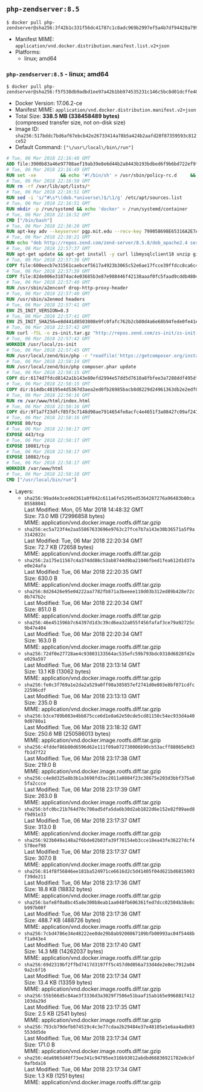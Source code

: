 ## `php-zendserver:8.5`

```console
$ docker pull php-zendserver@sha256:3f42b1c331f56dc41787c1c8adc969b2997ef5a4b7df94428a799b9e99febecd
```

-	Manifest MIME: `application/vnd.docker.distribution.manifest.list.v2+json`
-	Platforms:
	-	linux; amd64

### `php-zendserver:8.5` - linux; amd64

```console
$ docker pull php-zendserver@sha256:f5f538db9adbd1ee97a42b1bb974535231c146c5bc8d01dcffe40a276a7df706
```

-	Docker Version: 17.06.2-ce
-	Manifest MIME: `application/vnd.docker.distribution.manifest.v2+json`
-	Total Size: **338.5 MB (338458489 bytes)**  
	(compressed transfer size, not on-disk size)
-	Image ID: `sha256:517bddc7bd6af67ebcb42e26733414a78b5a424b2aafd28f87359593c812ce52`
-	Default Command: `["\/usr\/local\/bin\/run"]`

```dockerfile
# Tue, 06 Mar 2018 22:16:48 GMT
ADD file:3900b83a46e97708aef19ab39e8e6d44b2a8443b193bdbed6f9b6bd722ef9f7f in / 
# Tue, 06 Mar 2018 22:16:49 GMT
RUN set -xe 		&& echo '#!/bin/sh' > /usr/sbin/policy-rc.d 	&& echo 'exit 101' >> /usr/sbin/policy-rc.d 	&& chmod +x /usr/sbin/policy-rc.d 		&& dpkg-divert --local --rename --add /sbin/initctl 	&& cp -a /usr/sbin/policy-rc.d /sbin/initctl 	&& sed -i 's/^exit.*/exit 0/' /sbin/initctl 		&& echo 'force-unsafe-io' > /etc/dpkg/dpkg.cfg.d/docker-apt-speedup 		&& echo 'DPkg::Post-Invoke { "rm -f /var/cache/apt/archives/*.deb /var/cache/apt/archives/partial/*.deb /var/cache/apt/*.bin || true"; };' > /etc/apt/apt.conf.d/docker-clean 	&& echo 'APT::Update::Post-Invoke { "rm -f /var/cache/apt/archives/*.deb /var/cache/apt/archives/partial/*.deb /var/cache/apt/*.bin || true"; };' >> /etc/apt/apt.conf.d/docker-clean 	&& echo 'Dir::Cache::pkgcache ""; Dir::Cache::srcpkgcache "";' >> /etc/apt/apt.conf.d/docker-clean 		&& echo 'Acquire::Languages "none";' > /etc/apt/apt.conf.d/docker-no-languages 		&& echo 'Acquire::GzipIndexes "true"; Acquire::CompressionTypes::Order:: "gz";' > /etc/apt/apt.conf.d/docker-gzip-indexes 		&& echo 'Apt::AutoRemove::SuggestsImportant "false";' > /etc/apt/apt.conf.d/docker-autoremove-suggests
# Tue, 06 Mar 2018 22:16:50 GMT
RUN rm -rf /var/lib/apt/lists/*
# Tue, 06 Mar 2018 22:16:51 GMT
RUN sed -i 's/^#\s*\(deb.*universe\)$/\1/g' /etc/apt/sources.list
# Tue, 06 Mar 2018 22:16:51 GMT
RUN mkdir -p /run/systemd && echo 'docker' > /run/systemd/container
# Tue, 06 Mar 2018 22:16:52 GMT
CMD ["/bin/bash"]
# Tue, 06 Mar 2018 22:38:20 GMT
RUN apt-key adv --keyserver pgp.mit.edu --recv-key 799058698E65316A2E7A4FF42EAE1437F7D2C623
# Tue, 06 Mar 2018 22:38:21 GMT
RUN echo "deb http://repos.zend.com/zend-server/8.5.8/deb_apache2.4 server non-free" >> /etc/apt/sources.list.d/zend-server.list
# Tue, 06 Mar 2018 22:57:37 GMT
RUN apt-get update && apt-get install -y curl libmysqlclient18 unzip git zend-server-php-5.6 && /usr/local/zend/bin/zendctl.sh stop
# Tue, 06 Mar 2018 22:57:38 GMT
COPY file:600eecb7e31561caebcef5617a4923b3065c52e6ae17fcce39ffdcc8ca6c41db in /etc/ 
# Tue, 06 Mar 2018 22:57:39 GMT
COPY file:82de006e31874ac4e03685b3e87e988446f42138aaaf0fc5faad9cddb48040ba in /etc/apache2/conf-available 
# Tue, 06 Mar 2018 22:57:40 GMT
RUN /usr/sbin/a2enconf drop-http-proxy-header
# Tue, 06 Mar 2018 22:57:40 GMT
RUN /usr/sbin/a2enmod headers
# Tue, 06 Mar 2018 22:57:41 GMT
ENV ZS_INIT_VERSION=0.3
# Tue, 06 Mar 2018 22:57:41 GMT
ENV ZS_INIT_SHA256=e8d441d8503808e9fc0fafc762b2cb80d4a6e68b94fede0fe41efdeac10800cb
# Tue, 06 Mar 2018 22:57:42 GMT
RUN curl -fSL -o zs-init.tar.gz "http://repos.zend.com/zs-init/zs-init-docker-${ZS_INIT_VERSION}.tar.gz"     && echo "${ZS_INIT_SHA256} *zs-init.tar.gz" | sha256sum -c -     && mkdir /usr/local/zs-init     && tar xzf zs-init.tar.gz --strip-components=1 -C /usr/local/zs-init     && rm zs-init.tar.gz
# Tue, 06 Mar 2018 22:57:42 GMT
WORKDIR /usr/local/zs-init
# Tue, 06 Mar 2018 22:57:45 GMT
RUN /usr/local/zend/bin/php -r "readfile('https://getcomposer.org/installer');" | /usr/local/zend/bin/php
# Tue, 06 Mar 2018 22:58:14 GMT
RUN /usr/local/zend/bin/php composer.phar update
# Tue, 06 Mar 2018 22:58:15 GMT
COPY dir:6174d7fdcd8142a1b143e80efd2994e57dd5d7610a8fbfee3a7288ddf495dfdf in /usr/local/bin 
# Tue, 06 Mar 2018 22:58:15 GMT
COPY dir:b14dbc48195e4d5367d3aea2ed0fb26985bacb8d8229d24961363db2e2edf8f0 in /usr/local/zend/var/plugins/ 
# Tue, 06 Mar 2018 22:58:16 GMT
RUN rm /var/www/html/index.html
# Tue, 06 Mar 2018 22:58:16 GMT
COPY dir:9f1a7f23dfcf85f3c7148d98ae7914654fe8acfc4e4651f3a08427c09af24198 in /var/www/html 
# Tue, 06 Mar 2018 22:58:16 GMT
EXPOSE 80/tcp
# Tue, 06 Mar 2018 22:58:17 GMT
EXPOSE 443/tcp
# Tue, 06 Mar 2018 22:58:17 GMT
EXPOSE 10081/tcp
# Tue, 06 Mar 2018 22:58:17 GMT
EXPOSE 10082/tcp
# Tue, 06 Mar 2018 22:58:17 GMT
WORKDIR /var/www/html
# Tue, 06 Mar 2018 22:58:18 GMT
CMD ["/usr/local/bin/run"]
```

-	Layers:
	-	`sha256:99ad4e3ced4d361a0f042c611a6fe5295ed5364287276a96483b80ca85588041`  
		Last Modified: Mon, 05 Mar 2018 14:48:32 GMT  
		Size: 73.0 MB (72996858 bytes)  
		MIME: application/vnd.docker.image.rootfs.diff.tar.gzip
	-	`sha256:ec5a723f4e2aa55867633696e9763c27fce7b7a143e30b36571a5f9a3142022c`  
		Last Modified: Tue, 06 Mar 2018 22:20:34 GMT  
		Size: 72.7 KB (72658 bytes)  
		MIME: application/vnd.docker.image.rootfs.diff.tar.gzip
	-	`sha256:2a175e11567c4a374dd86c53ab8744d9ba21046fbed1fea612d1d37ae0e24afa`  
		Last Modified: Tue, 06 Mar 2018 22:20:35 GMT  
		Size: 630.0 B  
		MIME: application/vnd.docker.image.rootfs.diff.tar.gzip
	-	`sha256:8d26426e95e04222aa7782fb871a3beeee110d03b312ed89b428e72c0b747b2c`  
		Last Modified: Tue, 06 Mar 2018 22:20:34 GMT  
		Size: 851.0 B  
		MIME: application/vnd.docker.image.rootfs.diff.tar.gzip
	-	`sha256:46e451596b7c64397d1d3c39cd6ea32a055f456fafaf3ce79a92725c9b47e404`  
		Last Modified: Tue, 06 Mar 2018 22:20:34 GMT  
		Size: 163.0 B  
		MIME: application/vnd.docker.image.rootfs.diff.tar.gzip
	-	`sha256:72df0e27728ae4c93803133564ac535efc59b793bdc0310d6828fd2ee029a597`  
		Last Modified: Tue, 06 Mar 2018 23:13:14 GMT  
		Size: 13.1 KB (13062 bytes)  
		MIME: application/vnd.docker.image.rootfs.diff.tar.gzip
	-	`sha256:fe0c3f769a1e2da2a529a0ff98a385857ef2741d0e803e8bf071cdfc22596cdf`  
		Last Modified: Tue, 06 Mar 2018 23:13:13 GMT  
		Size: 235.0 B  
		MIME: application/vnd.docker.image.rootfs.diff.tar.gzip
	-	`sha256:b3ce789b083e4bb875cce6d1e8a62e50cde5cd81150c54ec933d4a409d0780a1`  
		Last Modified: Tue, 06 Mar 2018 23:18:32 GMT  
		Size: 250.6 MB (250586013 bytes)  
		MIME: application/vnd.docker.image.rootfs.diff.tar.gzip
	-	`sha256:4fddef86b80d6596d62e111f09a072730006b90cb53acff88065e9d3fb1d7f22`  
		Last Modified: Tue, 06 Mar 2018 23:17:38 GMT  
		Size: 219.0 B  
		MIME: application/vnd.docker.image.rootfs.diff.tar.gzip
	-	`sha256:c4e8d325a8b3b1a3698fd3ac2011a0804f23c38675e203d3bbf375a05fa2ccce`  
		Last Modified: Tue, 06 Mar 2018 23:17:39 GMT  
		Size: 263.0 B  
		MIME: application/vnd.docker.image.rootfs.diff.tar.gzip
	-	`sha256:bfc0bc21b764d70c700ad5dfa5da6b30d2ab1822d6e152e82f09aed8f9d91e33`  
		Last Modified: Tue, 06 Mar 2018 23:17:37 GMT  
		Size: 313.0 B  
		MIME: application/vnd.docker.image.rootfs.diff.tar.gzip
	-	`sha256:923b049a148a2f6bde02b03fa39f70154eb3cce18ea43fe36227dcf4578eef98`  
		Last Modified: Tue, 06 Mar 2018 23:17:37 GMT  
		Size: 307.0 B  
		MIME: application/vnd.docker.image.rootfs.diff.tar.gzip
	-	`sha256:814f8f56846ee181ba524971ce6616d2c5d41405f04d621bd6815003f39de211`  
		Last Modified: Tue, 06 Mar 2018 23:17:36 GMT  
		Size: 18.8 KB (18832 bytes)  
		MIME: application/vnd.docker.image.rootfs.diff.tar.gzip
	-	`sha256:bafe8f0a8bc45a8e300b8eab1aa048fb606361fed7dcc02504b38e8cb997b00f`  
		Last Modified: Tue, 06 Mar 2018 23:17:36 GMT  
		Size: 488.7 KB (488726 bytes)  
		MIME: application/vnd.docker.image.rootfs.diff.tar.gzip
	-	`sha256:7cbd4786e34e48222ee0de29b8ab9200867109bfb00993ac04f5448bf1a943e4`  
		Last Modified: Tue, 06 Mar 2018 23:17:40 GMT  
		Size: 14.3 MB (14262037 bytes)  
		MIME: application/vnd.docker.image.rootfs.diff.tar.gzip
	-	`sha256:69d2319bf2ffbd7417d3197ff5c457d0d056a733d4de2e8ec7912a049a2c6f16`  
		Last Modified: Tue, 06 Mar 2018 23:17:34 GMT  
		Size: 13.4 KB (13359 bytes)  
		MIME: application/vnd.docker.image.rootfs.diff.tar.gzip
	-	`sha256:55b566d5c84ae3f3336d3a3029f7506e51baaf15ab165e996881f412103da29d`  
		Last Modified: Tue, 06 Mar 2018 23:17:35 GMT  
		Size: 2.5 KB (2541 bytes)  
		MIME: application/vnd.docker.image.rootfs.diff.tar.gzip
	-	`sha256:793cb79defb074519c4c3e77cdaa2b29484e37e48105e1e6aa4adb03553dd5de`  
		Last Modified: Tue, 06 Mar 2018 23:17:34 GMT  
		Size: 171.0 B  
		MIME: application/vnd.docker.image.rootfs.diff.tar.gzip
	-	`sha256:4da6965d40f73ee341c94795ee316b93012abdbd66836921782e0cbf9afbda16`  
		Last Modified: Tue, 06 Mar 2018 23:17:34 GMT  
		Size: 1.3 KB (1251 bytes)  
		MIME: application/vnd.docker.image.rootfs.diff.tar.gzip
